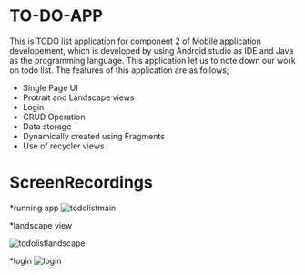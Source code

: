 # TO-DO-APP
This is TODO list application for component 2 of Mobile application developement, which is developed by using Android studio as IDE and Java as the programming language. This application let us to note down our work on todo list.
The features of this application are as follows;
* Single Page UI
* Protrait and Landscape views
* Login 
* CRUD Operation
* Data storage
* Dynamically created using Fragments
* Use of recycler views



# ScreenRecordings

*running app
![todolistmain](https://user-images.githubusercontent.com/77341562/147477725-335e52d2-c3a4-4870-a971-f23f9d9226f8.gif)


*landscape view

![todolistlandscape](https://user-images.githubusercontent.com/77341562/147477764-374b8f81-5bc3-4271-bc06-030d1e4cce7f.gif)


*login 
![login](https://user-images.githubusercontent.com/77341562/147477862-92fcc2ea-fd0a-4b09-b354-4f82af4cf9f5.gif)


